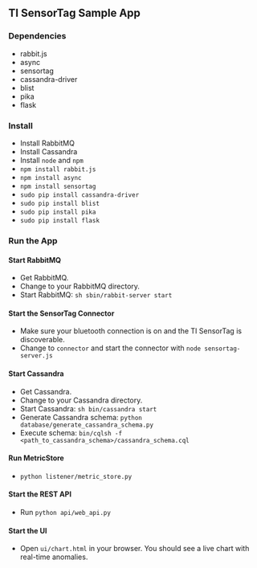 ## TI SensorTag Sample App

### Dependencies
* rabbit.js
* async
* sensortag
* cassandra-driver
* blist
* pika
* flask

### Install
* Install RabbitMQ
* Install Cassandra
* Install `node` and `npm`
* `npm install rabbit.js`
* `npm install async`
* `npm install sensortag`
* `sudo pip install cassandra-driver`
* `sudo pip install blist`
* `sudo pip install pika`
* `sudo pip install flask`

### Run the App


#### Start RabbitMQ
* Get RabbitMQ.
* Change to your RabbitMQ directory. 
* Start RabbitMQ: `sh sbin/rabbit-server start`

#### Start the SensorTag Connector
* Make sure your bluetooth connection is on and the TI SensorTag is discoverable.
* Change to `connector` and start the connector with `node sensortag-server.js`

#### Start Cassandra
* Get Cassandra.
* Change to your Cassandra directory.
* Start Cassandra: `sh bin/cassandra start`
* Generate Cassandra schema: `python database/generate_cassandra_schema.py`
* Execute schema: `bin/cqlsh -f <path_to_cassandra_schema>/cassandra_schema.cql`


#### Run MetricStore
* `python listener/metric_store.py`

#### Start the REST API
* Run `python api/web_api.py`

#### Start the UI
* Open `ui/chart.html` in your browser. You should see a live chart with real-time anomalies.